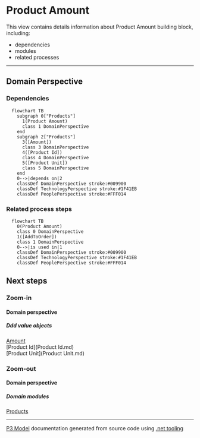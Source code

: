 ﻿
# Product Amount

This view contains details information about Product Amount building block, including:
- dependencies
- modules
- related processes  

---



## Domain Perspective


### Dependencies

```mermaid
  flowchart TB
    subgraph 0["Products"]
      1(Product Amount)
      class 1 DomainPerspective
    end
    subgraph 2["Products"]
      3([Amount])
      class 3 DomainPerspective
      4([Product Id])
      class 4 DomainPerspective
      5([Product Unit])
      class 5 DomainPerspective
    end
    0-->|depends on|2
    classDef DomainPerspective stroke:#009900
    classDef TechnologyPerspective stroke:#1F41EB
    classDef PeoplePerspective stroke:#FFF014
```

### Related process steps

```mermaid
  flowchart TB
    0(Product Amount)
    class 0 DomainPerspective
    1([AddToOrder])
    class 1 DomainPerspective
    0-->|is used in|1
    classDef DomainPerspective stroke:#009900
    classDef TechnologyPerspective stroke:#1F41EB
    classDef PeoplePerspective stroke:#FFF014
```

## Next steps


### Zoom-in


#### Domain perspective


##### Ddd value objects

[Amount](Amount.md)  
[Product Id](Product Id.md)  
[Product Unit](Product Unit.md)  

### Zoom-out


#### Domain perspective


##### Domain modules

[Products](Products.md)  

---

[P3 Model](https://github.com/P3-model/P3-model) documentation generated from source code using [.net tooling](https://github.com/P3-model/P3-model-dotnet)